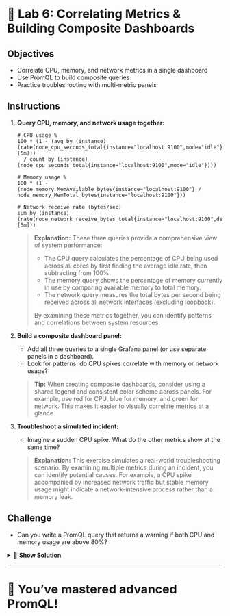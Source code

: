# 🧠 Lab 6: Correlating Metrics & Building Composite Dashboards

## Objectives
- Correlate CPU, memory, and network metrics in a single dashboard
- Use PromQL to build composite queries
- Practice troubleshooting with multi-metric panels

## Instructions
1. **Query CPU, memory, and network usage together:**
   ```
   # CPU usage %
   100 * (1 - (avg by (instance) (rate(node_cpu_seconds_total{instance="localhost:9100",mode="idle"}[5m]))
     / count by (instance) (node_cpu_seconds_total{instance="localhost:9100",mode="idle"})))

   # Memory usage %
   100 * (1 - (node_memory_MemAvailable_bytes{instance="localhost:9100"} / node_memory_MemTotal_bytes{instance="localhost:9100"}))

   # Network receive rate (bytes/sec)
   sum by (instance) (rate(node_network_receive_bytes_total{instance="localhost:9100",device!="lo"}[5m]))
   ```
   
   > **Explanation:** These three queries provide a comprehensive view of system performance:
   > - The CPU query calculates the percentage of CPU being used across all cores by first finding the average idle rate, then subtracting from 100%.
   > - The memory query shows the percentage of memory currently in use by comparing available memory to total memory.
   > - The network query measures the total bytes per second being received across all network interfaces (excluding loopback).
   > 
   > By examining these metrics together, you can identify patterns and correlations between system resources.
2. **Build a composite dashboard panel:**
   - Add all three queries to a single Grafana panel (or use separate panels in a dashboard).
   - Look for patterns: do CPU spikes correlate with memory or network usage?
   
   > **Tip:** When creating composite dashboards, consider using a shared legend and consistent color scheme across panels. For example, use red for CPU, blue for memory, and green for network. This makes it easier to visually correlate metrics at a glance.
3. **Troubleshoot a simulated incident:**
   - Imagine a sudden CPU spike. What do the other metrics show at the same time?
   
   > **Explanation:** This exercise simulates a real-world troubleshooting scenario. By examining multiple metrics during an incident, you can identify potential causes. For example, a CPU spike accompanied by increased network traffic but stable memory usage might indicate a network-intensive process rather than a memory leak.

## Challenge
- Can you write a PromQL query that returns a warning if both CPU and memory usage are above 80%?

<details>
<summary>🧪 <b>Show Solution</b></summary>

To write a PromQL query that returns a warning when both CPU and memory usage exceed 80%:

1. **Build the query step by step:**

   **Step 1: Create the CPU usage threshold condition:**
   ```
   (100 * (1 - (avg by (instance) (rate(node_cpu_seconds_total{instance="localhost:9100",mode="idle"}[5m]))
     / count by (instance) (node_cpu_seconds_total{instance="localhost:9100",mode="idle"}))) > 80)
   ```

   **Step 2: Create the memory usage threshold condition:**
   ```
   (100 * (1 - (node_memory_MemAvailable_bytes{instance="localhost:9100"} / node_memory_MemTotal_bytes{instance="localhost:9100"})) > 80)
   ```

   **Step 3: Combine both conditions with the `and` operator:**
   ```
   (100 * (1 - (avg by (instance) (rate(node_cpu_seconds_total{instance="localhost:9100",mode="idle"}[5m]))
     / count by (instance) (node_cpu_seconds_total{instance="localhost:9100",mode="idle"}))) > 80)
   and
   (100 * (1 - (node_memory_MemAvailable_bytes{instance="localhost:9100"} / node_memory_MemTotal_bytes{instance="localhost:9100"})) > 80)
   ```

2. **Use this query in Grafana or Prometheus:**
   - In Grafana, this query will only return data points when both conditions are true
   - In Prometheus alerting, you can use this expression to trigger alerts only when both CPU and memory are under stress
   - This creates a more specific alert that reduces false positives from brief spikes in just one resource

3. **To test the query:**
   - Run a stress test on your system that consumes both CPU and memory
   - Use `stress-ng` or a similar tool: `stress-ng --cpu 4 --vm 2 --vm-bytes 1G --timeout 60s`

> **Explanation:** This query combines boolean operators with PromQL to create an alerting condition. It only returns data points where both CPU AND memory usage are above 80%, which can identify critical system resource constraints. This approach is particularly useful for detecting genuine system overload versus temporary spikes in individual resources.

</details>

---

# 🌟 You’ve mastered advanced PromQL!
